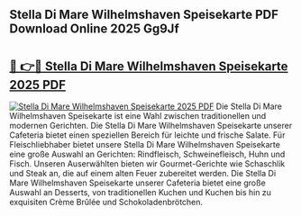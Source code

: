 ## Stella Di Mare Wilhelmshaven Speisekarte PDF Download Online 2025 Gg9Jf

# <h2><a href="http://gcdksow.nevu.top/?p=Stella+Di+Mare+Wilhelmshaven+Speisekarte">🔗 👉🔴 Stella Di Mare Wilhelmshaven Speisekarte 2025 PDF</a></h2>

[![Stella Di Mare Wilhelmshaven Speisekarte 2025 PDF](https://i.imgur.com/dBaPXMq.png)](http://gcdksow.nevu.top/?p=Stella+Di+Mare+Wilhelmshaven+Speisekarte)
Die Stella Di Mare Wilhelmshaven Speisekarte ist eine Wahl zwischen traditionellen und modernen Gerichten. Die Stella Di Mare Wilhelmshaven Speisekarte unserer Cafeteria bietet einen speziellen Bereich für leichte und frische Salate. Für Fleischliebhaber bietet unsere Stella Di Mare Wilhelmshaven Speisekarte eine große Auswahl an Gerichten: Rindfleisch, Schweinefleisch, Huhn und Fisch. Unseren Auserwählten bieten wir Gourmet-Gerichte wie Schaschlik und Steak an, die auf einem alten Feuer zubereitet werden. Die Stella Di Mare Wilhelmshaven Speisekarte unserer Cafeteria bietet eine große Auswahl an Desserts, von traditionellen Kuchen und Kuchen bis hin zu exquisiten Crème Brûlée und Schokoladenbrötchen.
